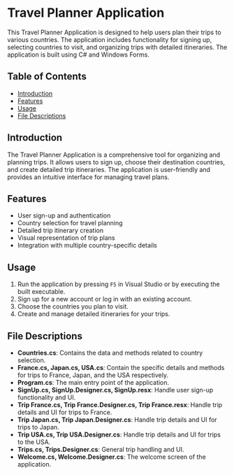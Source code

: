 # Travel Planner Application

This Travel Planner Application is designed to help users plan their trips to various countries. The application includes functionality for signing up, selecting countries to visit, and organizing trips with detailed itineraries. The application is built using C# and Windows Forms.

## Table of Contents

- [Introduction](#introduction)
- [Features](#features)
- [Usage](#usage)
- [File Descriptions](#file-descriptions)

## Introduction

The Travel Planner Application is a comprehensive tool for organizing and planning trips. It allows users to sign up, choose their destination countries, and create detailed trip itineraries. The application is user-friendly and provides an intuitive interface for managing travel plans.

## Features

- User sign-up and authentication
- Country selection for travel planning
- Detailed trip itinerary creation
- Visual representation of trip plans
- Integration with multiple country-specific details

## Usage

1. Run the application by pressing `F5` in Visual Studio or by executing the built executable.
2. Sign up for a new account or log in with an existing account.
3. Choose the countries you plan to visit.
4. Create and manage detailed itineraries for your trips.

## File Descriptions

- **Countries.cs**: Contains the data and methods related to country selection.
- **France.cs, Japan.cs, USA.cs**: Contain the specific details and methods for trips to France, Japan, and the USA respectively.
- **Program.cs**: The main entry point of the application.
- **SignUp.cs, SignUp.Designer.cs, SignUp.resx**: Handle user sign-up functionality and UI.
- **Trip France.cs, Trip France.Designer.cs, Trip France.resx**: Handle trip details and UI for trips to France.
- **Trip Japan.cs, Trip Japan.Designer.cs**: Handle trip details and UI for trips to Japan.
- **Trip USA.cs, Trip USA.Designer.cs**: Handle trip details and UI for trips to the USA.
- **Trips.cs, Trips.Designer.cs**: General trip handling and UI.
- **Welcome.cs, Welcome.Designer.cs**: The welcome screen of the application.
